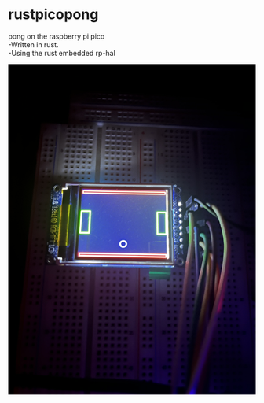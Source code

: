 # rustpicopong
pong on the raspberry pi pico<br /> 
-Written in rust. <br />
-Using the rust embedded rp-hal<br /> 

![running game through ST7735](IMG_8149.jpg)
